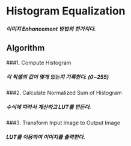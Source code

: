 # Histogram Equalization<br />
##### 이미지 Enhancement 방법의 한가지다.<br />
## Algorithm<br />
###1. Compute Histogram<br />
##### 각 픽셀의 값이 몇개 있는지 기록한다. (0~255)<br />
###2. Calculate Normalized Sum of Histogram<br />
##### 수식에 따라서 계산하고 LUT를 만든다.<br />
###3. Transform Input Image to Output Image<br />
##### LUT를 이용하여 이미지를 출력한다.
